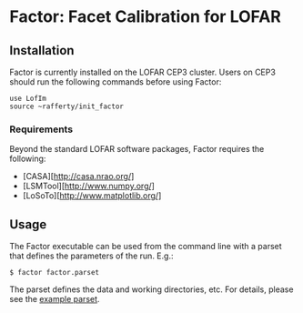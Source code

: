 Factor: Facet Calibration for LOFAR
===================================

Installation
------------

Factor is currently installed on the LOFAR CEP3 cluster. Users on CEP3
should run the following commands before using Factor:

    use LofIm
    source ~rafferty/init_factor

### Requirements

Beyond the standard LOFAR software packages, Factor requires the following:

* [CASA][http://casa.nrao.org/]
* [LSMTool][http://www.numpy.org/]
* [LoSoTo][http://www.matplotlib.org/]


Usage
-----

The Factor executable can be used from the command line with a parset that defines the parameters
of the run. E.g.:

    $ factor factor.parset

The parset defines the data and working directories, etc. For details, please
see the [example parset](parsets/factor.parset).
